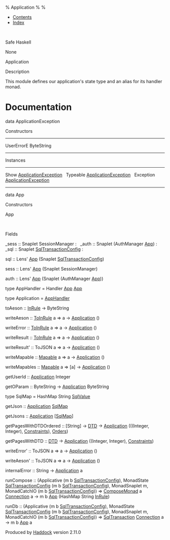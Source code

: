 % Application
% 
% 

-   [Contents](index.html)
-   [Index](doc-index.html)

 

Safe Haskell

None

Application

Description

This module defines our application's state type and an alias for its
handler monad.

Documentation
=============

data ApplicationException

Constructors

  ----------------------- ---
  UserErrorE ByteString    
  ----------------------- ---

Instances

  --------------------------------------------------------------------------- ---
  Show [ApplicationException](Application.html#t:ApplicationException)         
  Typeable [ApplicationException](Application.html#t:ApplicationException)     
  Exception [ApplicationException](Application.html#t:ApplicationException)    
  --------------------------------------------------------------------------- ---

data App

Constructors

App

 

Fields

\_sess :: Snaplet SessionManager
:    
\_auth :: Snaplet (AuthManager [App](Application.html#t:App))
:    
\_sql :: Snaplet [SqlTransactionConfig](SqlTransactionSnaplet.html#t:SqlTransactionConfig)
:    

sql :: Lens' [App](Application.html#t:App) (Snaplet
[SqlTransactionConfig](SqlTransactionSnaplet.html#t:SqlTransactionConfig))

sess :: Lens' [App](Application.html#t:App) (Snaplet SessionManager)

auth :: Lens' [App](Application.html#t:App) (Snaplet (AuthManager
[App](Application.html#t:App)))

type AppHandler = Handler [App](Application.html#t:App)
[App](Application.html#t:App)

type Application = [AppHandler](Application.html#t:AppHandler)

toAeson :: [InRule](Data-InRules.html#t:InRule) -\> ByteString

writeAeson :: [ToInRule](Data-InRules.html#t:ToInRule) a =\> a -\>
[Application](Application.html#t:Application) ()

writeError :: [ToInRule](Data-InRules.html#t:ToInRule) a =\> a -\>
[Application](Application.html#t:Application) ()

writeResult :: [ToInRule](Data-InRules.html#t:ToInRule) a =\> a -\>
[Application](Application.html#t:Application) ()

writeResult' :: ToJSON a =\> a -\>
[Application](Application.html#t:Application) ()

writeMapable :: [Mapable](Model-General.html#t:Mapable) a =\> a -\>
[Application](Application.html#t:Application) ()

writeMapables :: [Mapable](Model-General.html#t:Mapable) a =\> [a] -\>
[Application](Application.html#t:Application) ()

getUserId :: [Application](Application.html#t:Application) Integer

getOParam :: ByteString -\>
[Application](Application.html#t:Application) ByteString

type SqlMap = HashMap String
[SqlValue](Data-SqlTransaction.html#t:SqlValue)

getJson :: [Application](Application.html#t:Application)
[SqlMap](Application.html#t:SqlMap)

getJsons :: [Application](Application.html#t:Application)
[[SqlMap](Application.html#t:SqlMap)]

getPagesWithDTDOrdered :: [String] -\>
[DTD](Data-DatabaseTemplate.html#t:DTD) -\>
[Application](Application.html#t:Application) (((Integer, Integer),
[Constraints](Data-Database.html#t:Constraints)),
[Orders](Data-Database.html#t:Orders))

getPagesWithDTD :: [DTD](Data-DatabaseTemplate.html#t:DTD) -\>
[Application](Application.html#t:Application) ((Integer, Integer),
[Constraints](Data-Database.html#t:Constraints))

writeError' :: ToJSON a =\> a -\>
[Application](Application.html#t:Application) ()

writeAeson' :: ToJSON a =\> a -\>
[Application](Application.html#t:Application) ()

internalError :: String -\>
[Application](Application.html#t:Application) a

runCompose :: (Applicative (m b
[SqlTransactionConfig](SqlTransactionSnaplet.html#t:SqlTransactionConfig)),
MonadState
[SqlTransactionConfig](SqlTransactionSnaplet.html#t:SqlTransactionConfig)
(m b
[SqlTransactionConfig](SqlTransactionSnaplet.html#t:SqlTransactionConfig)),
MonadSnaplet m, MonadCatchIO (m b
[SqlTransactionConfig](SqlTransactionSnaplet.html#t:SqlTransactionConfig)))
=\> [ComposeMonad](Data-ComposeModel.html#t:ComposeMonad) a
[Connection](Data-SqlTransaction.html#t:Connection) a -\> m b
[App](Application.html#t:App) (HashMap String
[InRule](Data-InRules.html#t:InRule))

runDb :: (Applicative (m b
[SqlTransactionConfig](SqlTransactionSnaplet.html#t:SqlTransactionConfig)),
MonadState
[SqlTransactionConfig](SqlTransactionSnaplet.html#t:SqlTransactionConfig)
(m b
[SqlTransactionConfig](SqlTransactionSnaplet.html#t:SqlTransactionConfig)),
MonadSnaplet m, MonadCatchIO (m b
[SqlTransactionConfig](SqlTransactionSnaplet.html#t:SqlTransactionConfig)))
=\> [SqlTransaction](Data-SqlTransaction.html#t:SqlTransaction)
[Connection](Data-SqlTransaction.html#t:Connection) a -\> m b
[App](Application.html#t:App) a

Produced by [Haddock](http://www.haskell.org/haddock/) version 2.11.0
